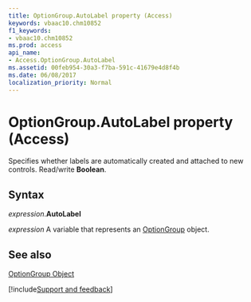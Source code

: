 ```yaml
---
title: OptionGroup.AutoLabel property (Access)
keywords: vbaac10.chm10852
f1_keywords:
- vbaac10.chm10852
ms.prod: access
api_name:
- Access.OptionGroup.AutoLabel
ms.assetid: 00feb954-30a3-f7ba-591c-41679e4d8f4b
ms.date: 06/08/2017
localization_priority: Normal
---
```



# OptionGroup.AutoLabel property (Access)

Specifies whether labels are automatically created and attached to new controls. Read/write  **Boolean**.


## Syntax

_expression_.**AutoLabel**

_expression_ A variable that represents an [OptionGroup](Access.OptionGroup.md) object.


## See also


[OptionGroup Object](Access.OptionGroup.md)

[!include[Support and feedback](~/includes/feedback-boilerplate.md)]